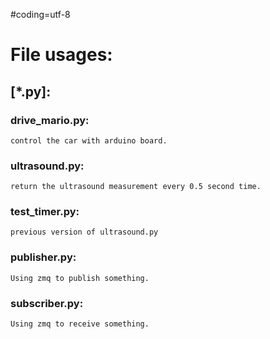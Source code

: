 #coding=utf-8

# File usages:
##   [*.py]:
### drive_mario.py:
	control the car with arduino board.
### ultrasound.py:
	return the ultrasound measurement every 0.5 second time.

### test_timer.py:
	previous version of ultrasound.py

### publisher.py:
	Using zmq to publish something.

### subscriber.py:
	Using zmq to receive something.
